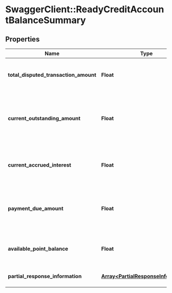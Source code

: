 # SwaggerClient::ReadyCreditAccountBalanceSummary

## Properties
Name | Type | Description | Notes
------------ | ------------- | ------------- | -------------
**total_disputed_transaction_amount** | **Float** | This is the total disputed transaction amount. | [optional] 
**current_outstanding_amount** | **Float** | This includes the current intra-day transactions which yet to be posted on card. | 
**current_accrued_interest** | **Float** | Interest which has been accrued till last accrual date. | 
**payment_due_amount** | **Float** | Total amount customer needs to pay in order to clear the balance. | 
**available_point_balance** | **Float** | Available reward points on the credit card | [optional] 
**partial_response_information** | [**Array&lt;PartialResponseInformation&gt;**](PartialResponseInformation.md) | Partial success response | [optional] 

